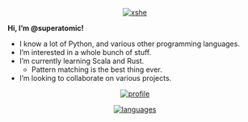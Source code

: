<div align=center>

  [![xshe](https://github-readme-stats.vercel.app/api/pin?username=superatomic&show_icons=true&count_private=true&theme=jolly&border_radius=18&repo=xshe&show_owner=true)](https://github.com/superatomic/xshe)

</div>

**Hi, I’m @superatomic!**
- I know a lot of Python, and various other programming languages.
- I’m interested in a whole bunch of stuff.
- I’m currently learning Scala and Rust.
  - Pattern matching is the best thing ever.
- I’m looking to collaborate on various projects.

<div align=center>

  [![profile](https://github-readme-stats.vercel.app/api?username=superatomic&theme=calm&border_radius=18&hide=stars&show_icons=true&count_private=true)](https://github.com/superatomic)

  [![languages](https://github-readme-stats.vercel.app/api/top-langs?username=superatomic&show_icons=true&count_private=true&theme=calm&border_radius=18&layout=compact)](https://github.com/superatomic)

</div>
